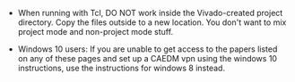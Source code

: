 * When running with Tcl, DO NOT work inside the Vivado-created project directory.  Copy the files outside to a new location. You don't want to mix project mode and non-project mode stuff.

* Windows 10 users: If you are unable to get access to the papers listed on any of these pages and set up a CAEDM vpn using the windows 10 instructions, use the instructions for windows 8 instead.